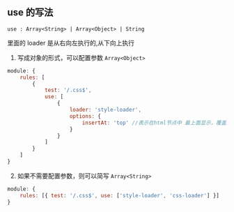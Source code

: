 ## use 的写法

`use : Array<String> | Array<Object> | String`

里面的 loader 是从右向左执行的,从下向上执行

1. 写成对象的形式，可以配置参数 `Array<Object>`

```js
module: {
	rules: [
		{
			test: '/.css$',
			use: [
				{
					loader: 'style-loader',
					options: {
						insertAt: 'top' //表示在html节点中 最上面显示，覆盖之前的
					}
				}
			]
		}
	]
}
```

2. 如果不需要配置参数，则可以简写 `Array<String>`

```js
module: {
	rules: [{ test: '/.css$', use: ['style-loader', 'css-loader'] }]
}
```
